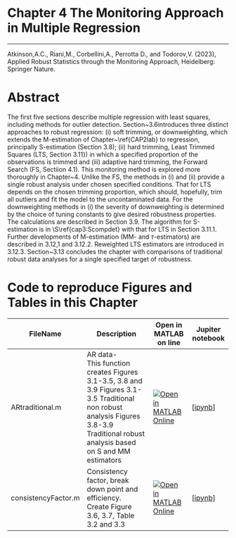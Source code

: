 # Chapter 4 The Monitoring Approach in Multiple Regression


---
Atkinson,A.C., Riani,M., Corbellini,A., Perrotta D., and Todorov,V. (2023), Applied Robust Statistics through the Monitoring Approach, Heidelberg: Springer Nature.

# Abstract
 
The first five sections describe multiple regression with least squares, including methods for outlier detection. Section~3.6introduces three distinct approaches to robust regression: (i) soft trimming, or downweighting, which extends the M-estimation of Chapter~\ref{CAP2lab} to regression, principally S-estimation (Section 3.8); (ii) hard trimming, Least Trimmed Squares (LTS, Section 3.11}) in which a specified proportion of the observations is trimmed and (iii) adaptive hard trimming, the Forward Search (FS, Sectiion 4.1). This monitoring method is explored more thoroughly in Chapter~4. Unlike the FS, the methods in (i) and (ii) provide a single robust analysis under chosen specified conditions. That for  LTS depends on the chosen trimming proportion, which should, hopefully,  trim all outliers and fit the model to the uncontaminated data. For the downweighting methods in (i) the severity of downweighting is determined by the choice of tuning constants to give desired robustness properties. The calculations are described in Section 3.9. The algorithm for S-estimation is in \S\ref{cap3:Scompdet} with that for LTS in Section 3.11.1. Further developments of M-estimation (MM- and $\tau$-estimators) are described in 3.12,1 and 3.12.2. Reweighted LTS estimators are introduced in 3.12.3. Section~3.13 concludes the chapter with comparisons of traditional robust data analyses for a single specified target of robustness.

# Code to reproduce Figures and Tables in this Chapter





| FileName | Description | Open in MATLAB on line | Jupiter notebook |  |---|---|---|---|  |ARtraditional.m|AR data-<br/> This function creates Figures 3.1-3.5, 3.8 and 3.9 Figures 3.1-3.5 Traditional non robust analysis Figures 3.8-3.9 Traditional robust analysis based on S and MM estimators|[![Open in MATLAB Online](https://www.mathworks.com/images/responsive/global/open-in-matlab-online.svg)](https://matlab.mathworks.com/open/github/v1?repo=UniprJRC/FigMonitoringBook&file=/cap3/ARtraditional.m)| [[ipynb](ARtraditional.ipynb)]|consistencyFactor.m|Consistency factor, break down point and efficiency.<br/> Create Figure 3.6, 3.7, Table 3.2 and 3.3|[![Open in MATLAB Online](https://www.mathworks.com/images/responsive/global/open-in-matlab-online.svg)](https://matlab.mathworks.com/open/github/v1?repo=UniprJRC/FigMonitoringBook&file=/cap3/consistencyFactor.m)| [[ipynb](consistencyFactor.ipynb)]